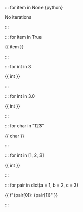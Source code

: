 ::: for item in None {python}

No iterations

:::

::: for item in True

{{ item }}

:::

::: for int in 3

{{ int }}

:::

::: for int in 3.0

{{ int }}

:::

::: for char in "123"

{{ char }}

:::

::: for int in [1, 2, 3]

{{ int }}

:::

::: for pair in dict(a = 1, b = 2, c = 3)

{{ f"{pair[0]}: {pair[1]}" }}

:::
